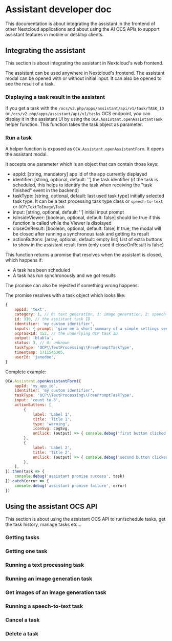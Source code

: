 # Assistant developer doc

This documentation is about integrating the assistant in the frontend of other Nextcloud applications
and about using the AI OCS APIs to support assistant features in mobile or desktop clients.

## Integrating the assistant

This section is about integrating the assistant in Nextcloud's web frontend.

The assistant can be used anywhere in Nextcloud's frontend. The assistant modal can be opened with or without initial input.
It can also be opened to see the result of a task.

### Displaying a task result in the assistant

If you get a task with the `/ocs/v2.php/apps/assistant/api/v1/task/TASK_ID` or `/ocs/v2.php/apps/assistant/api/v1/tasks` OCS endpoint,
you can display it in the assistant UI by using the `OCA.Assistant.openAssistantTask` helper function.
This function takes the task object as parameter.

### Run a task

A helper function is exposed as `OCA.Assistant.openAssistantForm`. It opens the assistant modal.

It accepts one parameter which is an object that can contain those keys:
* appId: [string, mandatory] app id of the app currently displayed
* identifier: [string, optional, default: ''] the task identifier (if the task is scheduled, this helps to identify the task when receiving the "task finished" event in the backend)
* taskType: [string, optional, default: last used task type] initially selected task type. It can be a text processing task type class or `speech-to-text` or `OCP\TextToImage\Task`
* input: [string, optional, default: ''] initial input prompt
* isInsideViewer: [boolean, optional, default: false] should be true if this function is called while the Viewer is displayed
* closeOnResult: [boolean, optional, default: false] If true, the modal will be closed after running a synchronous task and getting its result
* actionButtons: [array, optional, default: empty list] List of extra buttons to show in the assistant result form (only used if closeOnResult is false)

This function returns a promise that resolves when the assistant is closed, which happens if:
* A task has been scheduled
* A task has run synchronously and we got results

The promise can also be rejected if something wrong happens.

The promise resolves with a task object which looks like:

```javascript
{
	appId: 'text',
	category: 1, // 0: text generation, 1: image generation, 2: speech-to-text
	id: 310, // the assistant task ID
	identifier: 'my custom identifier',
	inputs: { prompt: 'give me a short summary of a simple settings section about GitHub' },
	ocpTaskId: 152, // the underlying OCP task ID
	output: 'blabla',
	status: 3, // 0: unknown
	taskType: 'OCP\\TextProcessing\\FreePromptTaskType',
	timestamp: 1711545305,
	userId: 'janedoe',
}
```

Complete example:
``` javascript
OCA.Assistant.openAssistantForm({
	appId: 'my_app_id',
	identifier: 'my custom identifier',
	taskType: 'OCP\\TextProcessing\\FreePromptTaskType',
	input: 'count to 3',
	actionButtons: [
		{
			label: 'Label 1',
			title: 'Title 1',
			type: 'warning',
			iconSvg: cogSvg,
			onClick: (output) => { console.debug('first button clicked', output) },
		},
		{
			label: 'Label 2',
			title: 'Title 2',
			onClick: (output) => { console.debug('second button clicked', output) },
		},
	],
}).then(task => {
	console.debug('assistant promise success', task)
}).catch(error => {
	console.debug('assistant promise failure', error)
})
```

## Using the assistant OCS API

This section is about using the assistant OCS API to run/schedule tasks, get the task history, manage tasks etc...

### Getting tasks

### Getting one task

### Running a text processing task

### Running an image generation task

### Get images of an image generation task

### Running a speech-to-text task

### Cancel a task

### Delete a task
